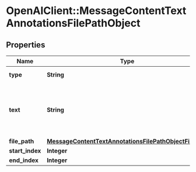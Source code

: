 # OpenAIClient::MessageContentTextAnnotationsFilePathObject

## Properties
Name | Type | Description | Notes
------------ | ------------- | ------------- | -------------
**type** | **String** | Always &#x60;file_path&#x60;. | 
**text** | **String** | The text in the message content that needs to be replaced. | 
**file_path** | [**MessageContentTextAnnotationsFilePathObjectFilePath**](MessageContentTextAnnotationsFilePathObjectFilePath.md) |  | 
**start_index** | **Integer** |  | 
**end_index** | **Integer** |  | 


